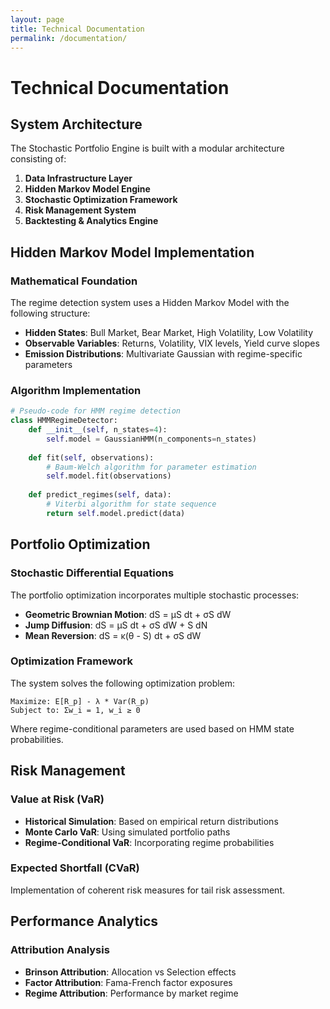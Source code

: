 ```yaml
---
layout: page
title: Technical Documentation
permalink: /documentation/
---
```


# Technical Documentation

## System Architecture

The Stochastic Portfolio Engine is built with a modular architecture consisting of:

1. **Data Infrastructure Layer**
2. **Hidden Markov Model Engine**
3. **Stochastic Optimization Framework**
4. **Risk Management System**
5. **Backtesting & Analytics Engine**

## Hidden Markov Model Implementation

### Mathematical Foundation

The regime detection system uses a Hidden Markov Model with the following structure:

- **Hidden States**: Bull Market, Bear Market, High Volatility, Low Volatility
- **Observable Variables**: Returns, Volatility, VIX levels, Yield curve slopes
- **Emission Distributions**: Multivariate Gaussian with regime-specific parameters

### Algorithm Implementation

```python
# Pseudo-code for HMM regime detection
class HMMRegimeDetector:
    def __init__(self, n_states=4):
        self.model = GaussianHMM(n_components=n_states)
        
    def fit(self, observations):
        # Baum-Welch algorithm for parameter estimation
        self.model.fit(observations)
        
    def predict_regimes(self, data):
        # Viterbi algorithm for state sequence
        return self.model.predict(data)
```

## Portfolio Optimization

### Stochastic Differential Equations

The portfolio optimization incorporates multiple stochastic processes:

- **Geometric Brownian Motion**: dS = μS dt + σS dW
- **Jump Diffusion**: dS = μS dt + σS dW + S dN
- **Mean Reversion**: dS = κ(θ - S) dt + σS dW

### Optimization Framework

The system solves the following optimization problem:

```
Maximize: E[R_p] - λ * Var(R_p)
Subject to: Σw_i = 1, w_i ≥ 0
```

Where regime-conditional parameters are used based on HMM state probabilities.

## Risk Management

### Value at Risk (VaR)

- **Historical Simulation**: Based on empirical return distributions
- **Monte Carlo VaR**: Using simulated portfolio paths
- **Regime-Conditional VaR**: Incorporating regime probabilities

### Expected Shortfall (CVaR)

Implementation of coherent risk measures for tail risk assessment.

## Performance Analytics

### Attribution Analysis

- **Brinson Attribution**: Allocation vs Selection effects
- **Factor Attribution**: Fama-French factor exposures
- **Regime Attribution**: Performance by market regime